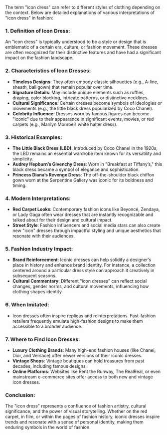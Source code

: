 The term "icon dress" can refer to different styles of clothing depending on the context. Below are detailed explanations of various interpretations of "icon dress" in fashion:

### 1. **Definition of Icon Dress**:
An "icon dress" is typically understood to be a style or design that is emblematic of a certain era, culture, or fashion movement. These dresses are often recognized for their distinctive features and have had a significant impact on the fashion landscape.

### 2. **Characteristics of Icon Dresses**:
   - **Timeless Designs**: They often embody classic silhouettes (e.g., A-line, sheath, ball gown) that remain popular over time.
   - **Signature Details**: May include unique elements such as ruffles, draping, color blocking, intricate patterns, or distinctive necklines.
   - **Cultural Significance**: Certain dresses become symbols of ideologies or movements (e.g., the little black dress popularized by Coco Chanel).
   - **Celebrity Influence**: Dresses worn by famous figures can become "iconic" due to their appearance in significant events, movies, or red carpets (e.g., Marilyn Monroe’s white halter dress).

### 3. **Historical Examples**:
   - **The Little Black Dress (LBD)**: Introduced by Coco Chanel in the 1920s, the LBD remains an essential wardrobe item known for its versatility and simplicity.
   - **Audrey Hepburn’s Givenchy Dress**: Worn in "Breakfast at Tiffany’s," this black dress became a symbol of elegance and sophistication.
   - **Princess Diana’s Revenge Dress**: The off-the-shoulder black chiffon gown worn at the Serpentine Gallery was iconic for its boldness and timing.

### 4. **Modern Interpretations**:
   - **Red Carpet Looks**: Contemporary fashion icons like Beyoncé, Zendaya, or Lady Gaga often wear dresses that are instantly recognizable and talked about for their design and cultural impact.
   - **Street Style**: Fashion influencers and social media stars can also create new "icon" dresses through impactful styling and unique aesthetics that resonate with their audiences.

### 5. **Fashion Industry Impact**:
   - **Brand Reinforcement**: Iconic dresses can help solidify a designer’s place in history and enhance brand identity. For instance, a collection centered around a particular dress style can approach it creatively in subsequent seasons.
   - **Cultural Commentary**: Different "icon dresses" can reflect social changes, gender norms, and cultural movements, influencing how clothing shapes identity.

### 6. **When Imitated**: 
   - Icon dresses often inspire replicas and reinterpretations. Fast-fashion retailers frequently emulate high-fashion designs to make them accessible to a broader audience.

### 7. **Where to Find Icon Dresses**:
   - **Luxury Clothing Brands**: Many high-end fashion houses (like Chanel, Dior, and Versace) offer newer versions of their iconic dresses.
   - **Vintage Shops**: Vintage boutiques can hold treasures from past decades, including famous designs.
   - **Online Platforms**: Websites like Rent the Runway, The RealReal, or even mainstream e-commerce sites offer access to both new and vintage icon dresses.

### Conclusion:
The "icon dress" represents a confluence of fashion artistry, cultural significance, and the power of visual storytelling. Whether on the red carpet, in film, or within the pages of fashion history, iconic dresses inspire trends and resonate with a sense of personal identity, making them enduring symbols in the world of fashion.